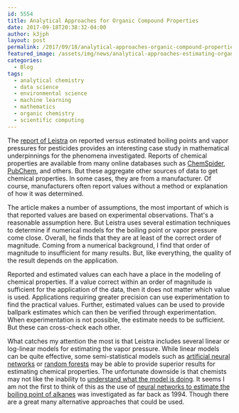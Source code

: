 ```yaml
---
id: 5554
title: Analytical Approaches for Organic Compound Properties
date: 2017-09-18T20:38:32-04:00
author: k3jph
layout: post
permalink: /2017/09/18/analytical-approaches-organic-compound-properties/
featured_image: /assets/img/news/analytical-approaches-estimating-organic-compound-properties.jpg
categories:
  - Blog
tags:
  - analytical chemistry
  - data science
  - environmental science
  - machine learning
  - mathematics
  - organic chemistry
  - scientific computing
---
```

The [report of Leistra](http://library.wur.nl/WebQuery/wurpubs/412692)
on reported versus estimated boiling points and vapor pressures for
pesticides provides an interesting case study in mathematical
underpinnings for the phenomena investigated.  Reports of chemical
properties are available from many online databases such as
[ChemSpider](http://www.chemspider.com/),
[PubChem](https://pubchem.ncbi.nlm.nih.gov/), and others.  But these
aggregate other sources of data to get chemical properties.  In
some cases, they are from a manufacturer.  Of course, manufacturers
often report values without a method or explanation of how it was
determined.

The article makes a number of assumptions, the most important of
which is that reported values are based on experimental observations.
That's a reasonable assumption here.  But Leistra uses several
estimation techniques to determine if numerical models for the
boiling point or vapor pressure come close.  Overall, he finds that
they are at least of the correct order of magnitude.  Coming from
a numerical background, I find that order of magnitude to insufficient
for many results.  But, like everything, the quality of the result
depends on the application.

Reported and estimated values can each have a place in the modeling
of chemical properties.  If a value correct within an order of
magnitude is sufficient for the application of the data, then it
does not matter which value is used.  Applications requiring greater
precision can use experimentation to find the practical values.
Further, estimated values can be used to provide ballpark estimates
which can then be verified through experimentation.  When experimentation
is not possible, the estimate needs to be sufficient.  But these
can cross-check each other.

What catches my attention the most is that Leistra includes several
linear or log-linear models for estimating the vapor pressure.
While linear models can be quite effective, some semi-statistical
models such as [artificial neural
networks](http://www.psych.utoronto.ca/users/reingold/courses/ai/cache/neural2.html)
or [random
forests](https://www.stat.berkeley.edu/~breiman/RandomForests/cc_home.htm)
may be able to provide superior results for estimating chemical
properties.  The unfortunate downside is that chemists may not like
the inability to [understand what the model is
doing](https://www.ncbi.nlm.nih.gov/pubmed/18255717).  It seems I
am not the first to think of this as the use of [neural networks
to estimate the boiling point of
alkanes](http://pubs.rsc.org/en/content/articlepdf/1994/FT/FT9949000097)
was investigated as far back as 1994.  Though there are a great
many alternative approaches that could be used.
